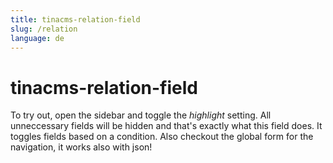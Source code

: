 ```yaml
---
title: tinacms-relation-field
slug: /relation
language: de
---
```

# tinacms-relation-field

To try out, open the sidebar and toggle the _highlight_ setting. All unneccessary fields will be hidden and that's exactly what this field does. It toggles fields based on a condition. Also checkout the global form for the navigation, it works also with json!